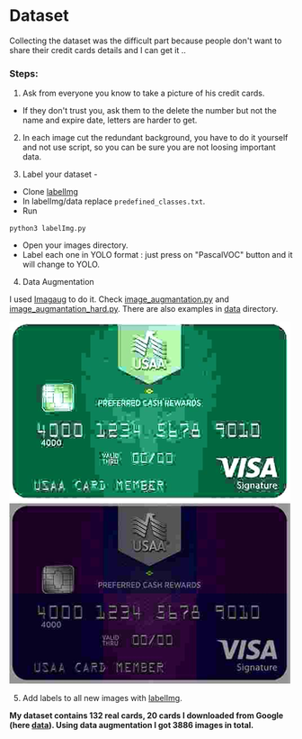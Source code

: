 # Dataset


Collecting the dataset was the difficult part because people don't want to share their credit cards details and I can get it ..

### Steps:

1. Ask from everyone you know to take a picture of his credit cards.
- If they don't trust you, ask them to the delete the number but not the name and expire date, letters are harder to get.

2. In each image cut the redundant background, you have to do it yourself and not use script, so you can be sure you are not loosing important data.

3. Label your dataset - 
- Clone [labelImg](https://github.com/qaprosoft/labelImg)
- In labelImg/data replace `predefined_classes.txt`.
- Run
```
python3 labelImg.py
```
- Open your images directory.
- Label each one in YOLO format : just press on "PascalVOC" button and it will change to YOLO.

4. Data Augmentation

I used [Imagaug](https://github.com/aleju/imgaug) to do it. Check [image_augmantation.py](image_augmantation.py) and [image_augmantation_hard.py](image_augmantation_hard.py). There are also examples in [data](data/) directory.

![alt text](data/5/5_22.jpg) ![alt text](data/5/5_12.jpg)

5. Add labels to all new images with [labelImg](https://github.com/qaprosoft/labelImg).


**My dataset contains 132 real cards, 20 cards I downloaded from Google (here [data](data/)). Using data augmentation I got 3886 images in total.**


